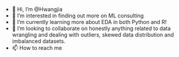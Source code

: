 - 👋 Hi, I’m @Hwangjia
- 👀 I’m interested in finding out more on ML consulting
- 🌱 I’m currently learning more about EDA in both Python and R! 
- 💞️ I’m looking to collaborate on honestly anything related to data wrangling and dealing with outliers, skewed data distribution and imbalanced datasets.
- 📫 How to reach me 

<!---
Hwangjia/Hwangjia is a ✨ special ✨ repository because its `README.md` (this file) appears on your GitHub profile.
You can click the Preview link to take a look at your changes.
--->
